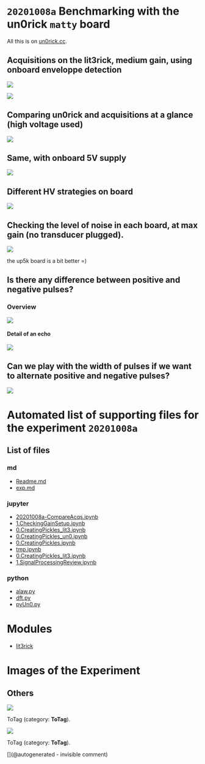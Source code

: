 # `20201008a` Benchmarking with the un0rick `matty` board

All this is on [un0rick.cc](http://un0rick.cc).

## Acquisitions on the lit3rick, medium gain, using onboard enveloppe detection

![](/lit3rick/20201008a/lit3rick_i2s/lit3_i2s.jpg)

![](/lit3rick/20201008a/lit3rick_i2s/lit3_i2s_detailed.jpg)

## Comparing un0rick and  acquisitions at a glance (high voltage used)

![](/lit3rick/20201008a/compare_maxgain_b_90V.jpg)

## Same, with onboard 5V supply

![](/lit3rick/20201008a/compare_maxgain.jpg)

## Different HV strategies on board

![](/lit3rick/20201008a/pulse_seq.jpg)

## Checking the level of noise in each board, at max gain (no transducer plugged).

![](/lit3rick/20201008a/compare_noise.jpg)

the up5k board is a bit better =)

## Is there any difference between positive and negative pulses?

### Overview

![](/lit3rick/20201008a/lit3rick_pos_neg.jpg)

#### Detail of an echo

![](/lit3rick/20201008a/lit3rick_pos_neg_detail.jpg)

## Can we play with the width of pulses if we want to alternate positive and negative pulses?

![](/lit3rick/20201008a/pulse_width.gif)


# Automated list of supporting files for the __experiment `20201008a`__

## List of files

### md

* [Readme.md](/lit3rick/20201008a/Readme.md)
* [exp.md](/lit3rick/20201008a/un0rick_50v/exp.md)


### jupyter

* [20201008a-CompareAcqs.ipynb](/lit3rick/20201008a/20201008a-CompareAcqs.ipynb)
* [1.CheckingGainSetup.ipynb](/lit3rick/20201008a/lit3rick_5v/1.CheckingGainSetup.ipynb)
* [0.CreatingPickles_lit3.ipynb](/lit3rick/20201008a/lit3rick_5v/0.CreatingPickles_lit3.ipynb)
* [0.CreatingPickles_un0.ipynb](/lit3rick/20201008a/un0rick_50v/0.CreatingPickles_un0.ipynb)
* [0.CreatingPickles.ipynb](/lit3rick/20201008a/lit3rick_90V/0.CreatingPickles.ipynb)
* [tmp.ipynb](/tmp.ipynb)
* [0.CreatingPickles_lit3.ipynb](/lit3rick/20201008a/lit3rick_i2s/0.CreatingPickles_lit3.ipynb)
* [1.SignalProcessingReview.ipynb](/lit3rick/20201008a/lit3rick_i2s/1.SignalProcessingReview.ipynb)


### python

* [alaw.py](/lit3rick/20201008a/lit3rick_i2s/alaw.py)
* [dft.py](/lit3rick/20201008a/lit3rick_i2s/dft.py)
* [pyUn0.py](/lit3rick/20201008a/un0rick_50v/pyUn0.py)





# Modules

* [lit3rick](/lit3rick/)




# Images of the Experiment

## Others

![](/lit3rick/20201008a/compare_maxgain_90V.jpg)

ToTag (category: __ToTag__).

![](/lit3rick/20201008a/pulse_seq.jpg)

ToTag (category: __ToTag__).










[](@autogenerated - invisible comment)